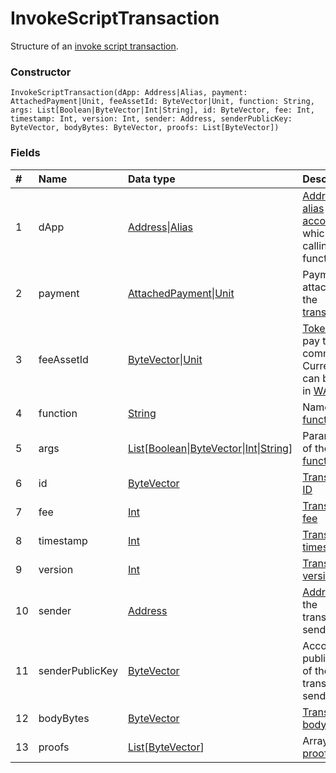# InvokeScriptTransaction

Structure of an [invoke script transaction](/blockchain/transaction-type/invoke-script-transaction.md).

### Constructor

``` ride
InvokeScriptTransaction(dApp: Address|Alias, payment: AttachedPayment|Unit, feeAssetId: ByteVector|Unit, function: String, args: List[Boolean|ByteVector|Int|String], id: ByteVector, fee: Int, timestamp: Int, version: Int, sender: Address, senderPublicKey: ByteVector, bodyBytes: ByteVector, proofs: List[ByteVector])
```

### Fields

| # | Name | Data type | Description |
| :--- | :--- | :--- | :--- |
| 1 | dApp | [Address](/ride/structures/common-structures/address.md)&#124;[Alias](/ride/structures/common-structures/alias.md) | [Address](/blockchain/address.md) or [alias](/blockchain/account/alias.md) of the [account](/blockchain/account.md) which is calling a function |
| 2 | payment | [AttachedPayment](/ride/structures/common-structures/attached-payment.md)&#124;[Unit](/ride/data-types/unit.md) | Payment attached to the [transaction](/blockchain/transaction.md) |
| 3 | feeAssetId | [ByteVector](/ride/data-types/byte-vector.md)&#124;[Unit](/ride/data-types/unit.md) | [Token](/blockchain/token.md) to pay the commission. Currently, it can be only in [WAVES](/blockchain/token/waves.md) |
| 4 | function | [String](/ride/data-types/string.md) | Name of the [function](/ride/functions.md) |
| 5 | args | [List](/ride/data-types/list.md)[[Boolean](/ride/data-types/boolean.md)&#124;[ByteVector](/ride/data-types/byte-vector.md)&#124;[Int](/ride/data-types/int.md)&#124;[String](/ride/data-types/string.md)] | Parameters of the [function](/ride/functions.md) |
| 6 | id | [ByteVector](/ride/data-types/byte-vector.md) | [Transaction ID](/blockchain/transaction/transaction-id.md) |
| 7 | fee | [Int](/ride/data-types/int.md) | [Transaction fee](/blockchain/transaction/transaction-fee.md) |
| 8 | timestamp | [Int](/ride/data-types/int.md) | [Transaction timestamp](/blockchain/transaction/transaction-timestamp.md) |
| 9 | version | [Int](/ride/data-types/int.md) | [Transaction version](/blockchain/transaction/transaction-version.md) |
| 10 | sender | [Address](/ride/structures/common-structures/address.md) | [Address](/blockchain/address.md) of the transaction sender |
| 11 | senderPublicKey | [ByteVector](/ride/data-types/byte-vector.md) | Account public key of the transaction sender |
| 12 | bodyBytes | [ByteVector](/ride/data-types/byte-vector.md) | [Transaction body bytes](/blockchain/transaction/transaction-body-bytes.md) |
| 13 | proofs | [List](/ride/data-types/list.md)[[ByteVector](/ride/data-types/byte-vector.md)] | Array of [proofs](/blockchain/transaction/transaction-proof.md) |
